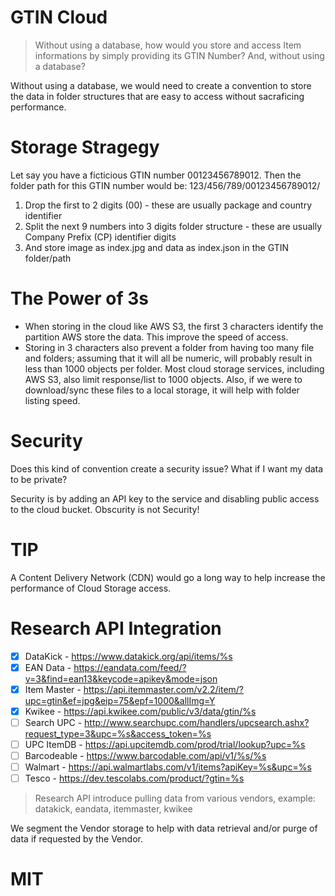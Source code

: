 # GTIN Cloud
> Without using a database, how would you store and access Item informations by simply providing its GTIN Number?  And, without using a database?

Without using a database, we would need to create a convention to store the data in folder structures that are easy to access without sacraficing performance.

# Storage Stragegy
Let say you have a ficticious GTIN number 00123456789012.  Then the folder path for this GTIN number would be: 123/456/789/00123456789012/

1. Drop the first to 2 digits (00) - these are usually package and country identifier
2. Split the next 9 numbers into 3 digits folder structure - these are usually Company Prefix (CP) identifier digits
3. And store image as index.jpg and data as index.json in the GTIN folder/path

# The Power of 3s
- When storing in the cloud like AWS S3, the first 3 characters identify the partition AWS store the data.  This improve the speed of access.
- Storing in 3 characters also prevent a folder from having too many file and folders; assuming that it will all be numeric, will probably result in less than 1000 objects per folder.  Most cloud storage services, including AWS S3, also limit response/list to 1000 objects.  Also, if we were to download/sync these files to a local storage, it will help with folder listing speed.

# Security
Does this kind of convention create a security issue?  What if I want my data to be private?

Security is by adding an API key to the service and disabling public access to the cloud bucket.  Obscurity is not Security!

# TIP
A Content Delivery Network (CDN) would go a long way to help increase the performance of Cloud Storage access.

# Research API Integration
- [x] DataKick - https://www.datakick.org/api/items/%s
- [x] EAN Data - https://eandata.com/feed/?v=3&find=ean13&keycode=apikey&mode=json
- [x] Item Master - https://api.itemmaster.com/v2.2/item/?upc=gtin&ef=jpg&eip=75&epf=1000&allImg=Y
- [x] Kwikee - https://api.kwikee.com/public/v3/data/gtin/%s
- [ ] Search UPC - http://www.searchupc.com/handlers/upcsearch.ashx?request_type=3&upc=%s&access_token=%s
- [ ] UPC ItemDB - https://api.upcitemdb.com/prod/trial/lookup?upc=%s
- [ ] Barcodeable - https://www.barcodable.com/api/v1/%s/%s
- [ ] Walmart - https://api.walmartlabs.com/v1/items?apiKey=%s&upc=%s
- [ ] Tesco - https://dev.tescolabs.com/product/?gtin=%s

> Research API introduce pulling data from various vendors, example: datakick, eandata, itemmaster, kwikee

We segment the Vendor storage to help with data retrieval and/or purge of data if requested by the Vendor.

# MIT
